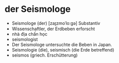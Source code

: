 
# der Seismologe
- Seismologe (der)	[zaɪ̯zmoˈloːɡə]	Substantiv	
- Wissenschaftler, der Erdbeben erforscht	
- nhà địa chấn học	
- seismologist
- Der Seismologe untersuchte die Beben in Japan.	
- Seismologie (die), seismisch (die Erde betreffend)	
- seismos (griech. Erschütterung)